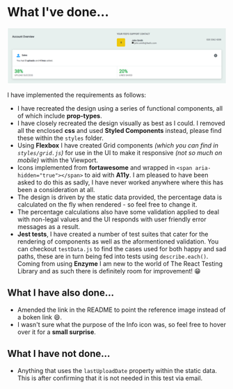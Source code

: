 # What I've done...
![My attempt](./my-design.PNG?raw=true)

I have implemented the requirements as follows:

- I have recreated the design using a series of functional components, all of which include **prop-types**.
- I have closely recreated the design visually as best as I could. I removed all the enclosed **css** and used **Styled Components** instead, please find these within the `styles` folder.
- Using **Flexbox** I have created Grid components _(which you can find in `styles/grid.js`)_ for use in the UI to make it responsive _(not so much on mobile)_ within the Viewport.
- Icons implemented from **fortawesome** and wrapped in `<span aria-hidden="true"></span>` to aid with **A11y**. I am pleased to have been asked to do this as sadly, I have never worked anywhere where this has been a consideration at all.
- The design is driven by the static data provided, the percentage data is calculated on the fly when rendered - so feel free to change it.
- The percentage calculations also have some validation applied to deal with non-legal values and the UI responds with user friendly error messages as a result.
- **Jest tests**, I have created a number of test suites that cater for the rendering of components as well as the aformentioned validation. You can checkout `testData.js` to find the cases used for both happy and sad paths, these are in turn being fed into tests using `describe.each()`. Coming from using **Enzyme** I am new to the world of The React Testing Library and as such there is definitely room for improvement! :grin:


## What I have also done...
- Amended the link in the README to point the reference image instead of a boken link :smile:.
- I wasn't sure what the purpose of the Info icon was, so feel free to hover over it for a **small surprise**. 

## What I have not done...
- Anything that uses the `lastUploadDate` property within the static data. This is after confirming that it is not needed in this test via email.


